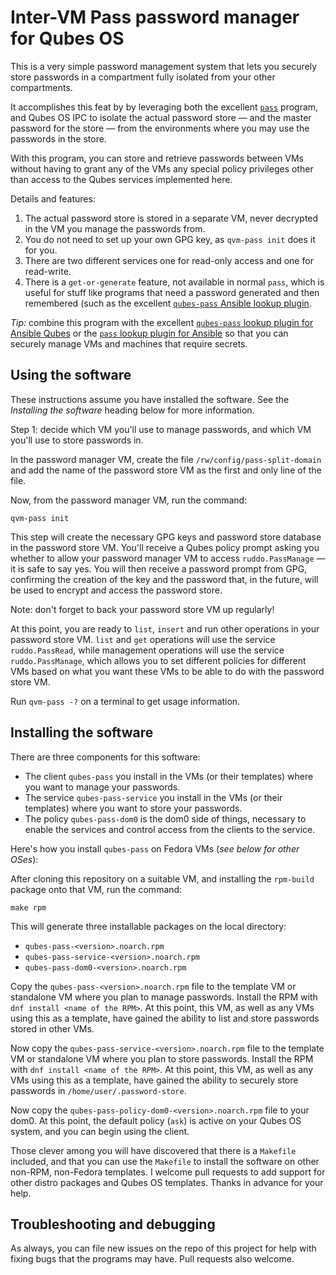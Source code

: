 # Inter-VM Pass password manager for Qubes OS

This is a very simple password management system that lets you
securely store passwords in a compartment fully isolated from
your other compartments.

It accomplishes this feat by by leveraging both
the excellent [`pass`](https://passwordstore.org/) program, and
Qubes OS IPC to isolate the actual password store — and the
master password for the store — from the environments where you
may use the passwords in the store.

With this program, you can store and retrieve passwords between VMs
without having to grant any of the VMs any special policy privileges
other than access to the Qubes services implemented here.

Details and features:

1. The actual password store is stored in a separate VM, never decrypted in the VM you manage the passwords from.
2. You do not need to set up your own GPG key, as `qvm-pass init` does it for you.
3. There are two different services  one for read-only access and one for read-write.
4. There is a `get-or-generate` feature, not available in normal `pass`, which is useful for stuff like programs that need a password generated and then remembered (such as the excellent [`qubes-pass` Ansible lookup plugin](https://github.com/Rudd-O/ansible-qubes/tree/master/lookup_plugins).

*Tip:* combine this program with the excellent [`qubes-pass` lookup plugin
for Ansible Qubes](https://github.com/Rudd-O/ansible-qubes) or the
[`pass` lookup plugin for Ansible](https://github.com/gcoop-libre/ansible-lookup-plugin-pass)
so that you can securely manage VMs and machines that require secrets.

## Using the software

These instructions assume you have installed the software.  See the
*Installing the software* heading below for more information.

Step 1: decide which VM you'll use to manage passwords, and which
VM you'll use to store passwords in.

In the password manager VM, create the file `/rw/config/pass-split-domain`
and add the name of the password store VM as the first and only
line of the file.

Now, from the password manager VM, run the command:

```
qvm-pass init
```

This step will create the necessary GPG keys and password store database
in the password store VM.  You'll receive a Qubes policy prompt asking
you whether to allow your password manager VM to access `ruddo.PassManage`
— it is safe to say yes.  You will then receive a password prompt from
GPG, confirming the creation of the key and the password that, in the
future, will be used to encrypt and access the password store.

Note: don't forget to back your password store VM up regularly!

At this point, you are ready to `list`, `insert` and run other operations
in your password store VM.  `list` and `get` operations will use the
service `ruddo.PassRead`, while management operations will use the
service `ruddo.PassManage`, which allows you to set different policies
for different VMs based on what you want these VMs to be able to do with
the password store VM.

Run `qvm-pass -?` on a terminal to get usage information.

## Installing the software

There are three components for this software:

* The client `qubes-pass` you install in the VMs (or their templates)
  where you want to manage your passwords.
* The service `qubes-pass-service` you install in the VMs (or their templates)
  where you want to store your passwords.
* The policy `qubes-pass-dom0` is the dom0 side of things, necessary to
  enable the services and control access from the clients to the service.

Here's how you install `qubes-pass` on Fedora VMs (*see below for other OSes*):

After cloning this repository on a suitable VM, and installing the
`rpm-build` package onto that VM, run the command:

```
make rpm
```

This will generate three installable packages on the local directory:

* `qubes-pass-<version>.noarch.rpm`
* `qubes-pass-service-<version>.noarch.rpm`
* `qubes-pass-dom0-<version>.noarch.rpm`

Copy the `qubes-pass-<version>.noarch.rpm` file to the template VM
or standalone VM where you plan to manage passwords.  Install the RPM with
`dnf install <name of the RPM>`.  At this point, this VM, as well as
any VMs using this as a template, have gained the ability to list
and store passwords stored in other VMs.

Now copy the `qubes-pass-service-<version>.noarch.rpm` file to the template
VM or standalone VM where you plan to store passwords.  Install the RPM with
`dnf install <name of the RPM>`.  At this point, this VM, as well as
any VMs using this as a template, have gained the ability to securely store
passwords in `/home/user/.password-store`.

Now copy the `qubes-pass-policy-dom0-<version>.noarch.rpm` file to
your dom0.  At this point, the default policy (`ask`) is active on
your Qubes OS system, and you can begin using the client.

Those clever among you will have discovered that there is a `Makefile`
included, and that you can use the `Makefile` to install the software
on other non-RPM, non-Fedora templates.  I welcome pull requests to add
support for other distro packages and Qubes OS templates.  Thanks in
advance for your help.

## Troubleshooting and debugging

As always, you can file new issues on the repo of this project for help
with fixing bugs that the programs may have.  Pull requests also welcome.
